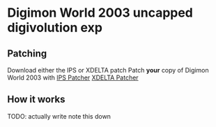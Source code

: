 # Digimon World 2003 uncapped digivolution exp

## Patching
Download either the IPS or XDELTA patch
Patch **your** copy of Digimon World 2003 with
[IPS Patcher](https://www.romhacking.net/patch/)
[XDELTA Patcher](https://www.romhacking.net/utilities/598/)

## How it works
TODO: actually write note this down
